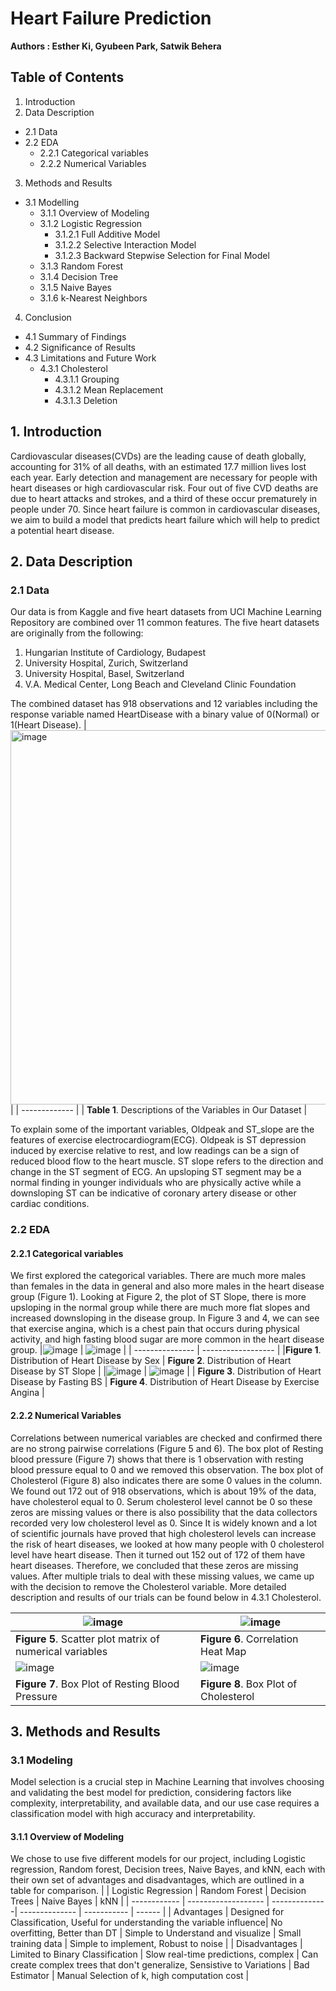 # Heart Failure Prediction
**Authors : Esther Ki, Gyubeen Park, Satwik Behera**

## Table of Contents

1. Introduction
2. Data Description
  - 2.1 Data
  - 2.2 EDA
    - 2.2.1 Categorical variables
    - 2.2.2 Numerical Variables
3. Methods and Results
  - 3.1 Modelling
    - 3.1.1 Overview of Modeling
    - 3.1.2 Logistic Regression
      - 3.1.2.1 Full Additive Model
      - 3.1.2.2 Selective Interaction Model
      - 3.1.2.3 Backward Stepwise Selection for Final Model
    - 3.1.3 Random Forest
    - 3.1.4 Decision Tree
    - 3.1.5 Naive Bayes
    - 3.1.6 k-Nearest Neighbors
4. Conclusion
  - 4.1 Summary of Findings
  - 4.2 Significance of Results
  - 4.3 Limitations and Future Work
    - 4.3.1 Cholesterol
      - 4.3.1.1 Grouping
      - 4.3.1.2 Mean Replacement
      - 4.3.1.3 Deletion
## 1. Introduction
Cardiovascular diseases(CVDs)  are the leading cause of death globally, accounting for 31% of all deaths, with an estimated 17.7 million lives lost each year. Early detection and management are necessary for people with heart diseases or high cardiovascular risk. Four out of five CVD deaths are due to heart attacks and strokes, and a third of these occur prematurely in people under 70. Since heart failure is common in cardiovascular diseases, we aim to build a model that predicts heart failure which will help to predict a potential heart disease.

## 2. Data Description
### 2.1 Data
Our data is from Kaggle and five heart datasets from UCI Machine Learning Repository are combined over 11 common features. The five heart datasets are originally from the following: 
 1. Hungarian Institute of Cardiology,  Budapest
 2. University Hospital, Zurich, Switzerland 
 3. University Hospital, Basel, Switzerland
 4. V.A. Medical Center, Long Beach and Cleveland Clinic Foundation

The combined dataset has 918 observations and 12 variables including the response variable named HeartDisease with a binary value of 0(Normal) or 1(Heart Disease). 
| <img width="599" alt="image" src="https://user-images.githubusercontent.com/43529908/236326944-19603126-c715-4d66-93fd-590717bb5435.png"> |
| ------------- |
| **Table 1**. Descriptions of the Variables in Our Dataset | 

To explain some of the important variables, Oldpeak and ST_slope are the features of exercise electrocardiogram(ECG). Oldpeak is ST depression induced by exercise relative to rest, and low readings can be a sign of reduced blood flow to the heart muscle. ST slope refers to the direction and change in the ST segment of ECG. An upsloping ST segment may be a normal finding in younger individuals who are physically active while a downsloping ST can be indicative of coronary artery disease or other cardiac conditions.

### 2.2 EDA
#### 2.2.1 Categorical variables
We first explored the categorical variables. There are much more males than females in the data in general and also more males in the heart disease group (Figure 1). Looking at Figure 2, the plot of ST Slope, there is more upsloping in the normal group while there are much more flat slopes and increased downsloping in the disease group. In Figure 3 and 4, we can see that exercise angina, which is a chest pain that occurs during physical activity, and high fasting blood sugar are more common in the heart disease group. 
|![image](https://user-images.githubusercontent.com/43529908/236327712-8bfa7842-7cd4-47c8-bfdd-d7f9436524db.png) | ![image](https://user-images.githubusercontent.com/43529908/236327833-68bab97a-96aa-4f5c-8e57-932b77a43d14.png) |
| --------------- | ------------------ |
|**Figure 1**. Distribution of Heart Disease by Sex  | **Figure 2**. Distribution of Heart Disease by ST Slope |
|![image](https://user-images.githubusercontent.com/43529908/236328148-fe327463-1f28-4a00-ae19-f21ce9ef4d93.png) | ![image](https://user-images.githubusercontent.com/43529908/236328246-1c2105af-d18c-4efc-a603-d1bb1e722ea6.png) |
| **Figure 3**. Distribution of Heart Disease by Fasting BS | **Figure 4**. Distribution of Heart Disease by Exercise Angina |

#### 2.2.2 Numerical Variables
Correlations between numerical variables are checked and confirmed there are no strong pairwise correlations (Figure 5 and 6). The box plot of Resting blood pressure (Figure 7) shows that there is 1 observation with resting blood pressure equal to 0 and we removed this observation. The box plot of Cholesterol (Figure 8) also indicates there are some 0 values in the column. We found out 172 out of 918 observations, which is about 19% of the data, have cholesterol equal to 0. Serum cholesterol level cannot be 0 so these zeros are missing values or there is also possibility that the data collectors recorded very low cholesterol level as 0. Since It is widely known and a lot of scientific journals have proved that high cholesterol levels can increase the risk of heart diseases, we looked at how many people with 0 cholesterol level have heart disease. Then it turned out 152 out of 172 of them have heart diseases. Therefore, we concluded that these zeros are missing values. After multiple trials to deal with these missing values, we came up with the decision to remove the Cholesterol variable. More detailed description and results of our trials can be found below in 4.3.1 Cholesterol.

| ![image](https://user-images.githubusercontent.com/43529908/236329753-8492dda6-149b-4253-908f-3cd88e36f62f.png) | ![image](https://user-images.githubusercontent.com/43529908/236329858-fcd82073-521d-4ace-a33e-bb0d64531dd5.png) |
| -------- | --------- |
| **Figure 5**. Scatter plot matrix of numerical variables | **Figure 6**. Correlation Heat Map |
| ![image](https://user-images.githubusercontent.com/43529908/236330060-01df166f-d0b4-47a6-99bd-374b8417945f.png) | ![image](https://user-images.githubusercontent.com/43529908/236330206-9da18289-deab-41a6-acce-3ab99735b046.png) |
| **Figure 7**. Box Plot of Resting Blood Pressure | **Figure 8**. Box Plot of Cholesterol |

## 3. Methods and Results
### 3.1 Modeling
Model selection is a crucial step in Machine Learning that involves choosing and validating the best model for prediction, considering factors like complexity, interpretability, and available data, and our use case requires a classification model with high accuracy and interpretability.
#### 3.1.1 Overview of Modeling
We chose to use five different models for our project, including Logistic regression, Random forest, Decision trees, Naive Bayes, and kNN, each with their own set of advantages and disadvantages, which are outlined in a table for comparison.
|              | Logistic Regression | Random Forest | Decision Trees | Naive Bayes | kNN    |
| ------------ | ------------------- | --------------| -------------- | ----------- | ------ |
| Advantages   | Designed for Classification, Useful for understanding the variable influence| No overfitting, Better than DT | Simple to Understand and visualize | Small training data | Simple to implement, Robust to noise |
| Disadvantages | Limited to Binary Classification | Slow real-time predictions, complex | Can create complex trees that don't generalize, Sensistive to Variations | Bad Estimator | Manual Selection of k, high computation cost |

